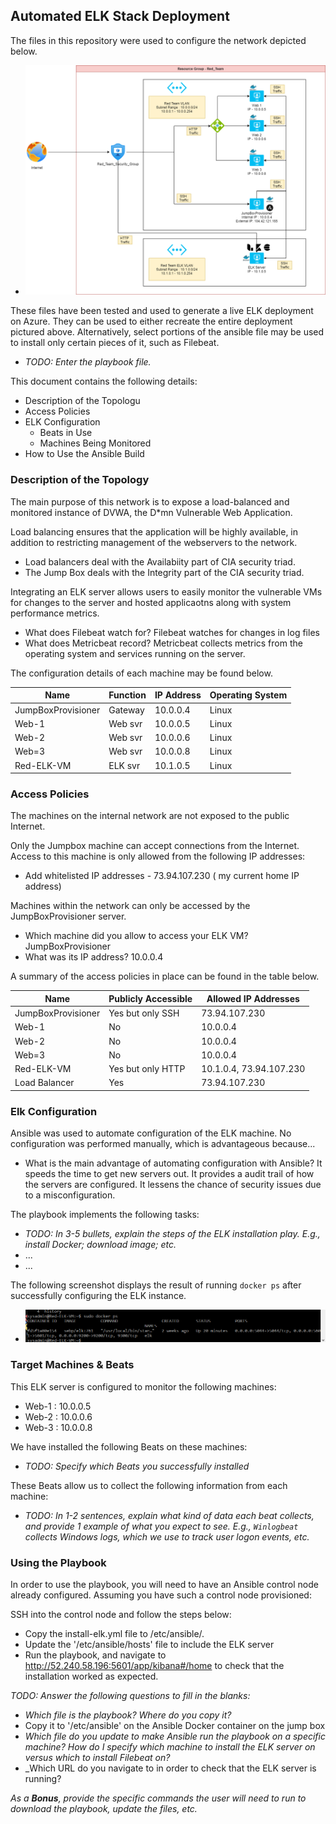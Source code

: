 ## Automated ELK Stack Deployment

The files in this repository were used to configure the network depicted below.

 - ![image](.\Images/Network_Diagram.png)

These files have been tested and used to generate a live ELK deployment on Azure. They can be used to either recreate the entire deployment pictured above. Alternatively, select portions of the ansible file may be used to install only certain pieces of it, such as Filebeat.

  - _TODO: Enter the playbook file._

This document contains the following details:
- Description of the Topologu
- Access Policies
- ELK Configuration
  - Beats in Use
  - Machines Being Monitored
- How to Use the Ansible Build


### Description of the Topology

The main purpose of this network is to expose a load-balanced and monitored instance of DVWA, the D*mn Vulnerable Web Application.

Load balancing ensures that the application will be highly available, in addition to restricting management of the webservers to the network.
 - Load balancers deal with the Availabiity part of CIA security triad.
 - The Jump Box deals with the Integrity part of the CIA security triad. 
  
  Integrating an ELK server allows users to easily monitor the vulnerable VMs for changes to the server and hosted applicaotns along with system performance metrics.
- What does Filebeat watch for? Filebeat watches for changes in log files 
- What does Metricbeat record? Metricbeat collects metrics from the operating system and services running on the server.

The configuration details of each machine may be found below.

| Name                  | Function | IP Address | Operating System |
|-----------------------|----------|------------|------------------|
| JumpBoxProvisioner    | Gateway  | 10.0.0.4   | Linux            |
| Web-1                 | Web svr  | 10.0.0.5   | Linux            |
| Web-2                 | Web svr  | 10.0.0.6   | Linux            |
| Web=3                 | Web svr  | 10.0.0.8   | Linux            |
| Red-ELK-VM            | ELK svr  | 10.1.0.5   | Linux            |

### Access Policies

The machines on the internal network are not exposed to the public Internet. 

Only the Jumpbox machine can accept connections from the Internet. Access to this machine is only allowed from the following IP addresses:
- Add whitelisted IP addresses - 73.94.107.230 ( my current home IP address)

Machines within the network can only be accessed by the JumpBoxProvisioner server.
- Which machine did you allow to access your ELK VM? JumpBoxProvisioner
- What was its IP address? 10.0.0.4

A summary of the access policies in place can be found in the table below.

| Name                  | Publicly Accessible | Allowed IP Addresses    |
|-----------------------|---------------------|-------------------------|
| JumpBoxProvisioner    | Yes but only SSH    | 73.94.107.230           | 
| Web-1                 | No                  | 10.0.0.4                | 
| Web-2                 | No                  | 10.0.0.4                |  
| Web=3                 | No                  | 10.0.0.4                | 
| Red-ELK-VM            | Yes but only HTTP   | 10.1.0.4, 73.94.107.230 |
| Load Balancer         | Yes                 | 73.94.107.230           | 

### Elk Configuration

Ansible was used to automate configuration of the ELK machine. No configuration was performed manually, which is advantageous because...
- What is the main advantage of automating configuration with Ansible? It speeds the time to get new servers out. It provides a audit trail of how the servers are configured. It lessens the chance of security issues due to a misconfiguration.

The playbook implements the following tasks:
- _TODO: In 3-5 bullets, explain the steps of the ELK installation play. E.g., install Docker; download image; etc._
- ...
- ...

The following screenshot displays the result of running `docker ps` after successfully configuring the ELK instance.

 - ![image](.\Images/docker-ps-elk.png)

### Target Machines & Beats
This ELK server is configured to monitor the following machines:
- Web-1 : 10.0.0.5
- Web-2 : 10.0.0.6
- Web-3 : 10.0.0.8

We have installed the following Beats on these machines:
- _TODO: Specify which Beats you successfully installed_

These Beats allow us to collect the following information from each machine:
- _TODO: In 1-2 sentences, explain what kind of data each beat collects, and provide 1 example of what you expect to see. E.g., `Winlogbeat` collects Windows logs, which we use to track user logon events, etc._

### Using the Playbook
In order to use the playbook, you will need to have an Ansible control node already configured. Assuming you have such a control node provisioned: 

SSH into the control node and follow the steps below:
- Copy the install-elk.yml file to /etc/ansible/.
- Update the '/etc/ansible/hosts' file to include the ELK server 
- Run the playbook, and navigate to http://52.240.58.196:5601/app/kibana#/home to check that the installation worked as expected.

_TODO: Answer the following questions to fill in the blanks:_
- _Which file is the playbook? Where do you copy it?_
- Copy it to '/etc/ansible' on the Ansible Docker container on the jump box
- _Which file do you update to make Ansible run the playbook on a specific machine? How do I specify which machine to install the ELK server on versus which to install Filebeat on?_
- _Which URL do you navigate to in order to check that the ELK server is running?

_As a **Bonus**, provide the specific commands the user will need to run to download the playbook, update the files, etc._